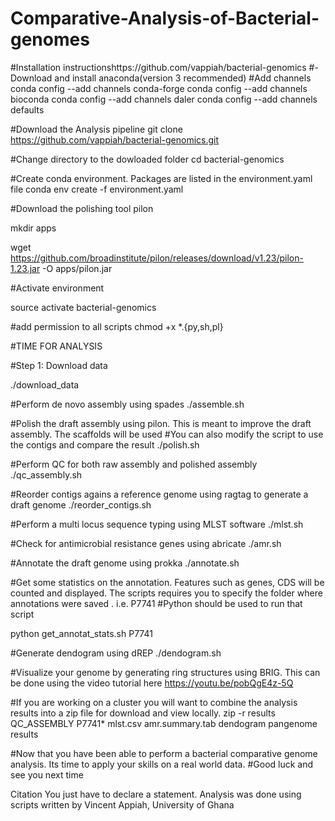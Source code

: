 # Comparative-Analysis-of-Bacterial-genomes


#Installation instructionshttps://github.com/vappiah/bacterial-genomics
#- Download and install anaconda(version 3 recommended)
#Add channels
conda config --add channels conda-forge
conda config --add channels bioconda
conda config --add channels daler
conda config --add channels defaults

#Download the Analysis pipeline
git clone https://github.com/vappiah/bacterial-genomics.git

#Change directory to the dowloaded folder
cd bacterial-genomics

#Create conda environment. Packages are listed in the environment.yaml file 
conda env create -f environment.yaml

#Download the polishing tool pilon

mkdir apps

wget https://github.com/broadinstitute/pilon/releases/download/v1.23/pilon-1.23.jar -O apps/pilon.jar


#Activate environment

source activate bacterial-genomics

#add permission to all scripts
chmod +x *.{py,sh,pl}


#TIME FOR ANALYSIS

#Step 1: Download data

./download_data

#Perform de novo assembly using spades
./assemble.sh

#Polish the draft assembly using pilon. This is meant to improve the draft assembly. The scaffolds will be used
#You can also modify the script to use the contigs and compare the result 
./polish.sh

#Perform QC for both raw assembly and polished assembly
./qc_assembly.sh

#Reorder contigs agains a reference genome using ragtag to generate a draft genome
./reorder_contigs.sh

#Perform a multi locus sequence typing using MLST software
./mlst.sh

#Check for antimicrobial resistance genes using abricate
./amr.sh


#Annotate the draft genome using prokka
./annotate.sh

#Get some statistics on the annotation. Features such as genes, CDS will be counted and displayed. The scripts requires you to specify the folder where annotations were saved . i.e. P7741
#Python should be used to run that script

python get_annotat_stats.sh P7741

#Generate dendogram using dREP
./dendogram.sh

#Visualize your genome by generating ring structures using BRIG. This can be done using the video tutorial here
https://youtu.be/pobQgE4z-5Q

#If you are working on a cluster you will want to combine the analysis results into a zip file for download and view locally. 
zip -r results QC_ASSEMBLY P7741* mlst.csv amr.summary.tab dendogram pangenome results

#Now that you have been able to perform a bacterial comparative genome analysis. Its time to apply your skills on a real world data.
#Good luck and see you next time

Citation
You just have to declare a statement.
Analysis was done using scripts written by Vincent Appiah, University of Ghana
